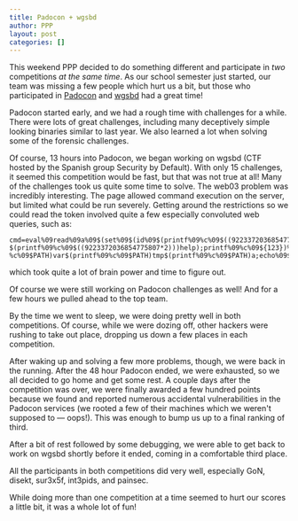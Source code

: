 ```yaml
---
title: Padocon + wgsbd
author: PPP
layout: post
categories: []
---
```

This weekend PPP decided to do something different and participate in <em>two</em> competitions <em>at the same time</em>. As our school semester just started, our team was missing a few people which hurt us a bit, but those who participated in [Padocon](http://padocon.org/conference2011/) and [wgsbd](http://www.securitybydefault.com/) had a great time!

Padocon started early, and we had a rough time with challenges for a while. There were lots of great challenges, including many deceptively simple looking binaries similar to last year. We also learned a lot when solving some of the forensic challenges.

Of course, 13 hours into Padocon, we began working on wgsbd (CTF hosted by the Spanish group Security by Default). With only 15 challenges, it seemed this competition would be fast, but that was not true at all! Many of the challenges took us quite some time to solve. The web03 problem was incredibly interesting. The page allowed command execution on the server, but limited what could be run severely. Getting around the restrictions so we could read the token involved quite a few especially convoluted web queries, such as:

```
cmd=eval%09read%09a%09$(set%09$(id%09$(printf%09%c%09$((9223372036854775807*2)))
$(printf%09%c%09$((9223372036854775807*2)))help);printf%09%c%09${123})%09$(printf%09
%c%09$PATH)var$(printf%09%c%09$PATH)tmp$(printf%09%c%09$PATH)a;echo%09$a
```

which took quite a lot of brain power and time to figure out.

Of course we were still working on Padocon challenges as well! And for a few hours we pulled ahead to the top team.

By the time we went to sleep, we were doing pretty well in both competitions. Of course, while we were dozing off, other hackers were rushing to take out place, dropping us down a few places in each competition.

After waking up and solving a few more problems, though, we were back in the running. After the 48 hour Padocon ended, we were exhausted, so we all decided to go home and get some rest. A couple days after the competition was over, we were finally awarded a few hundred points because we found and reported numerous accidental vulnerabilities in the Padocon services (we rooted a few of their machines which we weren't supposed to &mdash; oops!). This was enough to bump us up to a final ranking of third.

After a bit of rest followed by some debugging, we were able to get back to work on wgsbd shortly before it ended, coming in a comfortable third place.

All the participants in both competitions did very well, especially GoN, disekt, sur3x5f, int3pids, and painsec.

While doing more than one competition at a time seemed to hurt our scores a little bit, it was a whole lot of fun!